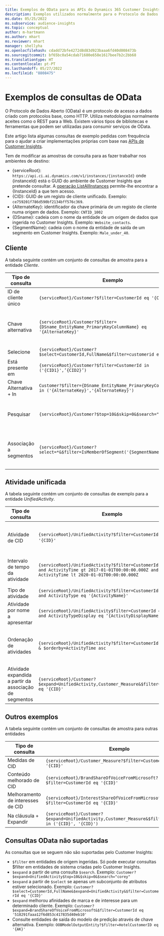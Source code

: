 ```yaml
---
title: Exemplos de OData para as APIs do Dynamics 365 Customer Insights
description: Exemplos utilizados normalmente para o Protocolo de Dados Abertos (OData) para consultar as APIs de Customer Insights para rever dados.
ms.date: 05/25/2022
ms.subservice: audience-insights
ms.topic: conceptual
author: m-hartmann
ms.author: mhart
ms.reviewer: mhart
manager: shellyha
ms.openlocfilehash: cdadd72bfe4272d8d83d923baaa6fd40d008473b
ms.sourcegitcommit: bf65bc0a54cdab71680e658e1617bee7b2c2bb68
ms.translationtype: HT
ms.contentlocale: pt-PT
ms.lasthandoff: 05/27/2022
ms.locfileid: "8808475"
---
```

# <a name="odata-query-examples"></a>Exemplos de consultas de OData

O Protocolo de Dados Aberto (OData) é um protocolo de acesso a dados criado com protocolos base, como HTTP. Utiliza metodologias normalmente aceites como o REST para a Web. Existem vários tipos de bibliotecas e ferramentas que podem ser utilizadas para consumir serviços de OData.

Este artigo lista algumas consultas de exemplo pedidas com frequência para o ajudar a criar implementações próprias com base nas [APIs de Customer Insights](apis.md).

Tem de modificar as amostras de consulta para as fazer trabalhar nos ambientes de destino: 

- {serviceRoot}: `https://api.ci.ai.dynamics.com/v1/instances/{instanceId}` onde {instanceId} está o GUID do ambiente de Customer Insights que pretende consultar. A [operação ListAllInstances](https://developer.ci.ai.dynamics.com/api-details#api=CustomerInsights&operation=Get-all-instances) permite-lhe encontrar a {InstanceId} a que tem acesso.
- {CID}: GUID de um registo de cliente unificado. Exemplo: `ce759201f786d590bf2134bff576c369`.
- {AlternateKey}: identificador da chave primária de um registo de cliente numa origem de dados. Exemplo: `CNTID_1002`
- {DSname}: cadeia com o nome da entidade de um origem de dados que ingerida no Customer Insights. Exemplo: `Website_contacts`.
- {SegmentName}: cadeia com o nome da entidade de saída de um segmento em Customer Insights. Exemplo: `Male_under_40`.

## <a name="customer"></a>Cliente

A tabela seguinte contém um conjunto de consultas de amostra para a entidade *Cliente*.

|Tipo de consulta |Exemplo  | Nota  |
|---------|---------|---------|
|ID de cliente único     | `{serviceRoot}/Customer?$filter=CustomerId eq '{CID}'`          |  |
|Chave alternativa    | `{serviceRoot}/Customer?$filter={DSname_EntityName_PrimaryKeyColumnName} eq '{AlternateKey}'`         |  As chaves alternativas persistem na entidade de cliente unificada       |
|Selecione   | `{serviceRoot}/Customer?$select=CustomerId,FullName&$filter=customerid eq '1'`        |         |
|Está presente em    | `{serviceRoot}/Customer?$filter=CustomerId in ('{CID1}',’{CID2}’)`        |         |
|Chave Alternativa + In   | `Customer?$filter={DSname_EntityName_PrimaryKeyColumnName} in ('{AlternateKey}','{AlternateKey}')`         |         |
|Pesquisar  | `{serviceRoot}/Customer?$top=10&$skip=0&$search="string"`        |   Devolve os 10 resultados principais de uma cadeia de pesquisa      |
|Associação a segmentos  | `{serviceRoot}/Customer?select=*&$filter=IsMemberOfSegment('{SegmentName}')&$top=10`     | Devolve um número predefinido de linhas da entidade de segmentação.      |

## <a name="unified-activity"></a>Atividade unificada

A tabela seguinte contém um conjunto de consultas de exemplo para a entidade *UnifiedActivity*.

|Tipo de consulta |Exemplo  | Nota  |
|---------|---------|---------|
|Atividade de CID     | `{serviceRoot}/UnifiedActivity?$filter=CustomerId eq '{CID}'`          | Lista atividades de um perfil de cliente específico |
|Intervalo de tempo da atividade    | `{serviceRoot}/UnifiedActivity?$filter=CustomerId eq '{CID}' and ActivityTime gt 2017-01-01T00:00:00.000Z and ActivityTime lt 2020-01-01T00:00:00.000Z`     |  Atividades de um perfil de cliente num período de tempo       |
|Tipo de atividade    |   `{serviceRoot}/UnifiedActivity?$filter=CustomerId eq '{CID}' and ActivityType eq '{ActivityName}'`        |         |
|Atividade por nome a apresentar     | `{serviceRoot}/UnifiedActivity$filter=CustomerId eq ‘{CID}’ and ActivityTypeDisplay eq ‘{ActivityDisplayName}’`        | |
|Ordenação de atividades    | `{serviceRoot}/UnifiedActivity?$filter=CustomerId eq ‘{CID}’ & $orderby=ActivityTime asc`     |  Ordenar atividades por ordem ascendente ou descendente       |
|Atividade expandida a partir da associação de segmentos  |   `{serviceRoot}/Customer?$expand=UnifiedActivity,Customer_Measure&$filter=CustomerId eq '{CID}'`     |         |

## <a name="other-examples"></a>Outros exemplos

A tabela seguinte contém um conjunto de consultas de amostra para outras entidades

|Tipo de consulta |Exemplo  | Nota  |
|---------|---------|---------|
|Medidas de CID    | `{serviceRoot}/Customer_Measure?$filter=CustomerId eq '{CID}'`          |  |
|Conteúdo melhorado de CID    | `{serviceRoot}/BrandShareOfVoiceFromMicrosoft?$filter=CustomerId eq '{CID}'`  |       |
|Melhoramento de interesses de CID    |   `{serviceRoot}/InterestShareOfVoiceFromMicrosoft?$filter=CustomerId eq '{CID}'`       |         |
|Na cláusula + Expandir     | `{serviceRoot}/Customer?$expand=UnifiedActivity,Customer_Measure&$filter=CustomerId in ('{CID}', '{CID}')`         | |

## <a name="not-supported-odata-queries"></a>Consultas OData não suportadas

As consultas que se seguem não são suportadas pelo Customer Insights:

- `$filter` em entidades de origem ingeridas. Só pode executar consultas $filter em entidades de sistema criadas pelo Customer Insights.
- `$expand` a partir de uma consulta `$search`. Exemplo: `Customer?$expand=UnifiedActivity$top=10&$skip=0&$search="corey"`
- `$expand` a partir de `$select` se apenas um subconjunto de atributos estiver selecionado. Exemplo: `Customer?$select=CustomerId,FullName&$expand=UnifiedActivity&$filter=CustomerId eq '{CID}'`
- `$expand` melhorou afinidades de marca e de interesse para um determinado cliente. Exemplo: `Customer?$expand=BrandShareOfVoiceFromMicrosoft&$filter=CustomerId eq '518291faaa12f6d853c417835d40eb10'`
- Consulte entidades de saída do modelo de predição através de chave alternativa. Exemplo: `OOBModelOutputEntity?$filter=HotelCustomerID eq '{AK}'`
